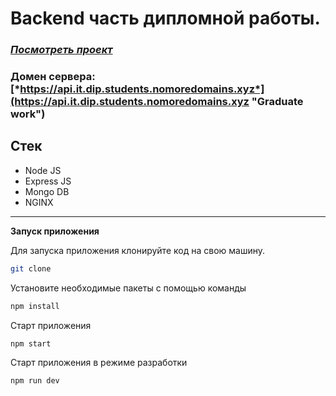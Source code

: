 # Backend часть дипломной работы.


### [*Посмотреть проект*](https://it.dip.students.nomoredomains.xyz "Graduate work")
### Домен сервера: [*https://api.it.dip.students.nomoredomains.xyz*](https://api.it.dip.students.nomoredomains.xyz "Graduate work")

## Стек

* Node JS
* Express JS
* Mongo DB
* NGINX


***

**Запуск приложения**

Для запуска приложения клонируйте код на свою машину. 
```sh
git clone
```

Установите необходимые пакеты с помощью команды
```sh
npm install
```

Старт приложения 
```sh
npm start
```

Старт приложения в режиме разработки
```sh
npm run dev
```
